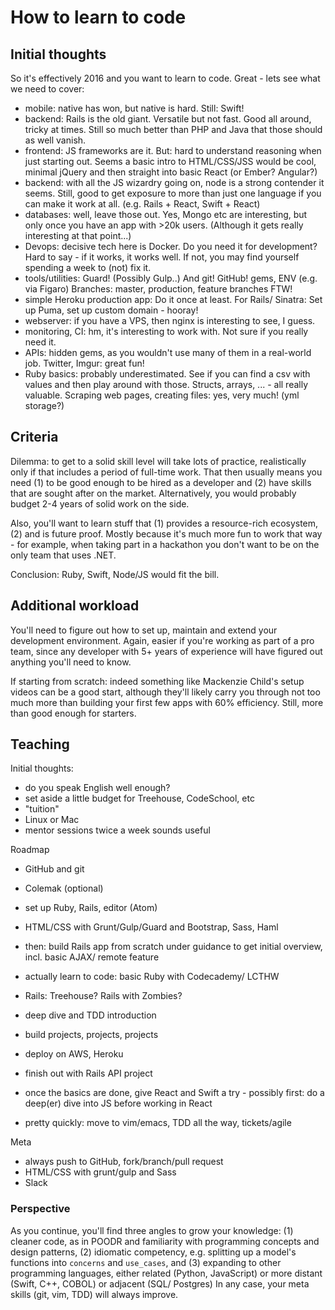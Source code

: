 # How to learn to code

## Initial thoughts
So it's effectively 2016 and you want to learn to code. Great - lets see
what we need to cover:

* mobile: native has won, but native is hard. Still: Swift!
* backend: Rails is the old giant. Versatile but not fast. Good all
  around, tricky at times. Still so much better than PHP and Java that
  those should as well vanish.
* frontend: JS frameworks are it. But: hard to understand reasoning when
  just starting out. Seems a basic intro to HTML/CSS/JSS would be cool,
  minimal jQuery and then straight into basic React (or Ember? Angular?)
* backend: with all the JS wizardry going on, node is a strong contender
  it seems. Still, good to get exposure to more than just one language
  if you can make it work at all. (e.g. Rails + React, Swift + React)
* databases: well, leave those out. Yes, Mongo etc are interesting, but
  only once you have an app with >20k users. (Although it gets really
  interesting at that point...)
* Devops: decisive tech here is Docker. Do you need it for development?
  Hard to say - if it works, it works well. If not, you may find
  yourself spending a week to (not) fix it.
* tools/utilities: Guard! (Possibly Gulp..) And git! GitHub! gems, ENV
  (e.g. via Figaro) Branches: master, production, feature branches FTW!
* simple Heroku production app: Do it once at least. For Rails/ Sinatra:
  Set up Puma, set up custom domain - hooray!
* webserver: if you have a VPS, then nginx is interesting to see, I
  guess.
* monitoring, CI: hm, it's interesting to work with. Not sure if you
  really need it.
* APIs: hidden gems, as you wouldn't use many of them in a real-world
  job. Twitter, Imgur: great fun!
* Ruby basics: probably underestimated. See if you can find a csv with
  values and then play around with those. Structs, arrays, ... - all
  really valuable. Scraping web pages, creating files: yes, very much!
  (yml storage?)

## Criteria
Dilemma: to get to a solid skill level will take lots of practice,
realistically only if that includes a period of full-time work. That
then usually means you need (1) to be good enough to be hired as a
developer and (2) have skills that are sought after on the market.
Alternatively, you would probably budget 2-4 years of solid work on the
side.

Also, you'll want to learn stuff that (1) provides a resource-rich
ecosystem, (2) and is future proof. Mostly because it's much more fun to
work that way - for example, when taking part in a hackathon you don't
want to be on the only team that uses .NET.

Conclusion: Ruby, Swift, Node/JS would fit the bill.

## Additional workload
You'll need to figure out how to set up, maintain and extend your
development environment. Again, easier if you're working as part of a
pro team, since any developer with 5+ years of experience will have
figured out anything you'll need to know.

If starting from scratch: indeed something like Mackenzie Child's setup
videos can be a good start, although they'll likely carry you through
not too much more than building your first few apps with 60% efficiency.
Still, more than good enough for starters.

## Teaching
Initial thoughts:
* do you speak English well enough?
* set aside a little budget for Treehouse, CodeSchool, etc
* "tuition"
* Linux or Mac
* mentor sessions twice a week sounds useful

Roadmap
* GitHub and git
* Colemak (optional)
* set up Ruby, Rails, editor (Atom)
* HTML/CSS with Grunt/Gulp/Guard and Bootstrap, Sass, Haml
* then: build Rails app from scratch under guidance to get initial
  overview, incl. basic AJAX/ remote feature
* actually learn to code: basic Ruby with Codecademy/ LCTHW
* Rails: Treehouse? Rails with Zombies?
* deep dive and TDD introduction
* build projects, projects, projects
* deploy on AWS, Heroku
* finish out with Rails API project
* once the basics are done, give React and Swift a try - possibly first:
  do a deep(er) dive into JS before working in React

* pretty quickly: move to vim/emacs, TDD all the way, tickets/agile

Meta
* always push to GitHub, fork/branch/pull request
* HTML/CSS with grunt/gulp and Sass
* Slack

### Perspective
As you continue, you'll find three angles to grow your knowledge: (1)
cleaner code, as in POODR and familiarity with programming concepts and
design patterns, (2) idiomatic competency, e.g. splitting up a model's
functions into `concerns` and `use_cases`, and (3) expanding to other
programming languages, either related (Python, JavaScript) or more
distant (Swift, C++, COBOL) or adjacent (SQL/ Postgres)
In any case, your meta skills (git, vim, TDD) will always improve.
